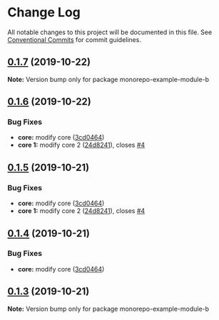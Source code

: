 # Change Log

All notable changes to this project will be documented in this file.
See [Conventional Commits](https://conventionalcommits.org) for commit guidelines.

## [0.1.7](https://github.com/binglingwy/lerna-test/compare/v0.1.6...v0.1.7) (2019-10-22)

**Note:** Version bump only for package monorepo-example-module-b





## [0.1.6](https://github.com/binglingwy/lerna-test/compare/v0.1.2...v0.1.6) (2019-10-22)


### Bug Fixes

* **core:** modify core ([3cd0464](https://github.com/binglingwy/lerna-test/commit/3cd0464b3c339a634c2a4b7df06931850d8642dc))
* **core 1:** modify core 2 ([24d8241](https://github.com/binglingwy/lerna-test/commit/24d824152d3e3603adb448dd208666dbd9dfb37c)), closes [#4](https://github.com/binglingwy/lerna-test/issues/4)





## [0.1.5](https://github.com/binglingwy/lerna-test/compare/v0.1.2...v0.1.5) (2019-10-21)


### Bug Fixes

* **core:** modify core ([3cd0464](https://github.com/binglingwy/lerna-test/commit/3cd0464b3c339a634c2a4b7df06931850d8642dc))
* **core 1:** modify core 2 ([24d8241](https://github.com/binglingwy/lerna-test/commit/24d824152d3e3603adb448dd208666dbd9dfb37c)), closes [#4](https://github.com/binglingwy/lerna-test/issues/4)





## [0.1.4](https://github.com/binglingwy/lerna-test/compare/v0.1.2...v0.1.4) (2019-10-21)


### Bug Fixes

* **core:** modify core ([3cd0464](https://github.com/binglingwy/lerna-test/commit/3cd0464b3c339a634c2a4b7df06931850d8642dc))





## [0.1.3](https://github.com/binglingwy/lerna-test/compare/v0.1.2...v0.1.3) (2019-10-21)

**Note:** Version bump only for package monorepo-example-module-b
